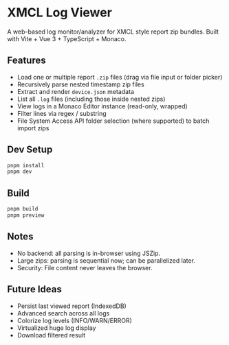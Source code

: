 # XMCL Log Viewer

A web-based log monitor/analyzer for XMCL style report zip bundles. Built with Vite + Vue 3 + TypeScript + Monaco.

## Features
- Load one or multiple report `.zip` files (drag via file input or folder picker)
- Recursively parse nested timestamp zip files
- Extract and render `device.json` metadata
- List all `.log` files (including those inside nested zips)
- View logs in a Monaco Editor instance (read-only, wrapped)
- Filter lines via regex / substring
- File System Access API folder selection (where supported) to batch import zips

## Dev Setup

```bash
pnpm install
pnpm dev
```

## Build
```bash
pnpm build
pnpm preview
```

## Notes
- No backend: all parsing is in-browser using JSZip.
- Large zips: parsing is sequential now; can be parallelized later.
- Security: File content never leaves the browser.

## Future Ideas
- Persist last viewed report (IndexedDB)
- Advanced search across all logs
- Colorize log levels (INFO/WARN/ERROR)
- Virtualized huge log display
- Download filtered result
```
